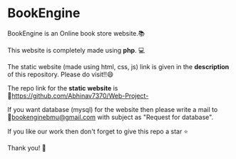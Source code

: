 # BookEngine

BookEngine is an Online book store website.📚

This website is completely made using **php**. 💻

The static website (made using html, css, js) link is given in the **description** of this repository. Please do visit!!😄

The repo link for the **static website** is 🔗https://github.com/Abhinav7370/Web-Project-

If you want database (mysql) for the website then please write a mail to 🔗bookenginebmu@gmail.com with subject as "Request for database".

If you like our work then don't forget to give this repo a star ⭐

Thank you! 🙇

